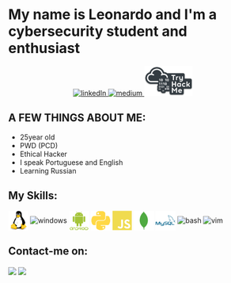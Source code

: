 # My name is Leonardo and I'm a cybersecurity student and enthusiast

<p align="center">
	<a href="https://www.linkedin.com/in/oleonardo-miranda/">
        	<img alt="linkedIn" height="60" src="https://cdn.jsdelivr.net/gh/devicons/devicon/icons/linkedin/linkedin-original.svg"/>
	</a>
	<a href="https://medium.com/@leomsec">
		<img alt="medium" height="60" src="https://cdn.jsdelivr.net/npm/simple-icons@3.1.0/icons/medium.svg"/>
	</a> 
	<a href="https://tryhackme.com/p/domanda">
        	<img alt="try hack me" height="60" src="./img/tryhackme.png"/>
	</a>
</p>  
		    

## A FEW THINGS ABOUT ME: 
	
- 25year old 
- PWD (PCD)
- Ethical Hacker
- I speak Portuguese and English
- Learning Russian


## My Skills:
<div>
        <img align="center" alt="linux"  height="40" width="40" src="https://raw.githubusercontent.com/devicons/devicon/master/icons/linux/linux-original.svg" style="max-width:100%;"/>
	<img align="center" alt="windows"  height="40" width="40" src="https://cdn.jsdelivr.net/gh/devicons/devicon/icons/windows8/windows8-original.svg" style="max-width:100%;"/>
	<img align="center" alt="android"  height="40" width="40" src="https://raw.githubusercontent.com/devicons/devicon/master/icons/android/android-plain-wordmark.svg" style="max-width:100%;"/>
	<img align="center" alt="Python" height="40" width="40" src="https://raw.githubusercontent.com/devicons/devicon/master/icons/python/python-plain.svg" style="max-width:100%;">
    	<img align="center" alt="JavaScript" height="40" width="40" src="https://raw.githubusercontent.com/devicons/devicon/master/icons/javascript/javascript-plain.svg" style="max-width:100%;">
	<img align="center" alt="MongoDb" height="40" width="40" src="https://raw.githubusercontent.com/devicons/devicon/master/icons/mongodb/mongodb-plain.svg" style="max-width:100%;">
	<img align="center" alt="MySql" height="40" width="40" src="https://raw.githubusercontent.com/devicons/devicon/master/icons/mysql/mysql-plain-wordmark.svg" style="max-width:100%;">
	<img align="center" alt="bash" height="40" width="40" src="https://cdn.jsdelivr.net/gh/devicons/devicon/icons/bash/bash-original.svg" style="max-width:100%;">
	<img align="center" alt="vim" height="40" width="40" src="https://cdn.jsdelivr.net/gh/devicons/devicon/icons/vim/vim-original.svg" style="max-width:100%;">
</div>

## Contact-me on:

<a href="mailto:leomsec@gmail.com"><img align="center" height="35" src="https://icongr.am/devicon/google-original.svg?size=128&color=currentColor" data-canonical-src="https://img.shields.io/badge/-Gmail-%23EA4335?style=for-the-badge&amp;logo=gmail&amp;logoColor=white" style="max-width:100%;"></a>
<a href="https://www.linkedin.com/in/oleonardo-miranda/"><img align="center" height="35" src="https://cdn.jsdelivr.net/gh/devicons/devicon/icons/linkedin/linkedin-original.svg"/></a>
